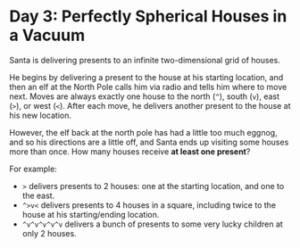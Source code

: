 # Day 3: Perfectly Spherical Houses in a Vacuum

Santa is delivering presents to an infinite two-dimensional grid of houses.

He begins by delivering a present to the house at his starting location, and
then an elf at the North Pole calls him via radio and tells him where to move
next. Moves are always exactly one house to the north (`^`), south (`v`), east
(`>`), or west (`<`). After each move, he delivers another present to the house
at his new location.

However, the elf back at the north pole has had a little too much eggnog, and so
his directions are a little off, and Santa ends up visiting some houses more
than once. How many houses receive **at least one present**?

For example:

- `>` delivers presents to 2 houses: one at the starting location, and one to
  the east.
- `^>v<` delivers presents to 4 houses in a square, including twice to the house
  at his starting/ending location.
- `^v^v^v^v^v` delivers a bunch of presents to some very lucky children at only
  2 houses.
